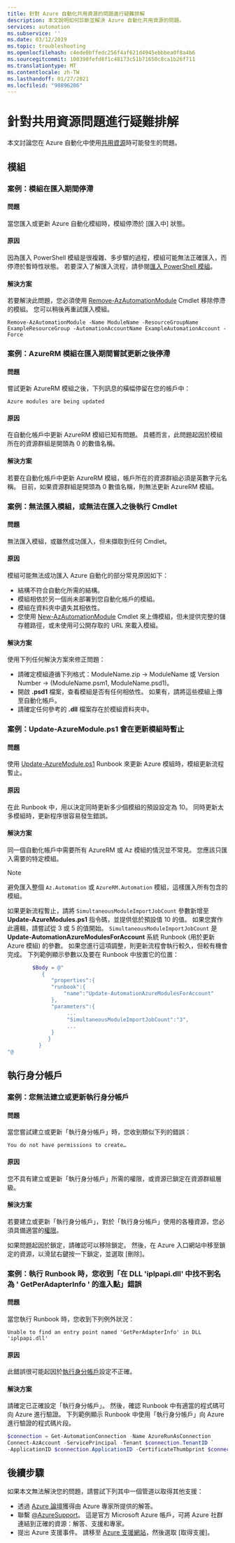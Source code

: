 ```yaml
---
title: 針對 Azure 自動化共用資源的問題進行疑難排解
description: 本文說明如何診斷並解決 Azure 自動化共用資源的問題。
services: automation
ms.subservice: ''
ms.date: 03/12/2019
ms.topic: troubleshooting
ms.openlocfilehash: c4ede0bffedc256f4af621d4945ebbbea0f8a4b6
ms.sourcegitcommit: 100390fefd8f1c48173c51b71650c8ca1b26f711
ms.translationtype: MT
ms.contentlocale: zh-TW
ms.lasthandoff: 01/27/2021
ms.locfileid: "98896286"
---
```

# <a name="troubleshoot-shared-resource-issues"></a>針對共用資源問題進行疑難排解

本文討論您在 Azure 自動化中使用[共用資源](../automation-intro.md#shared-resources)時可能發生的問題。

## <a name="modules"></a>模組

### <a name="scenario-a-module-is-stuck-during-import"></a><a name="module-stuck-importing"></a>案例：模組在匯入期間停滯

#### <a name="issue"></a>問題

當您匯入或更新 Azure 自動化模組時，模組停滯於 [匯入中] 狀態。

#### <a name="cause"></a>原因

因為匯入 PowerShell 模組是很複雜、多步驟的過程，模組可能無法正確匯入，而停滯於暫時性狀態。 若要深入了解匯入流程，請參閱[匯入 PowerShell 模組](/powershell/scripting/developer/module/importing-a-powershell-module#the-importing-process)。

#### <a name="resolution"></a>解決方案

若要解決此問題，您必須使用 [Remove-AzAutomationModule](/powershell/module/Az.Automation/Remove-AzAutomationModule) Cmdlet 移除停滯的模組。 您可以稍後再重試匯入模組。

```azurepowershell-interactive
Remove-AzAutomationModule -Name ModuleName -ResourceGroupName ExampleResourceGroup -AutomationAccountName ExampleAutomationAccount -Force
```

### <a name="scenario-azurerm-modules-are-stuck-during-import-after-an-update-attempt"></a><a name="update-azure-modules-importing"></a>案例：AzureRM 模組在匯入期間嘗試更新之後停滯

#### <a name="issue"></a>問題

嘗試更新 AzureRM 模組之後，下列訊息的橫幅停留在您的帳戶中：

```error
Azure modules are being updated
```

#### <a name="cause"></a>原因

在自動化帳戶中更新 AzureRM 模組已知有問題。 具體而言，此問題起因於模組所在的資源群組是開頭為 0 的數值名稱。

#### <a name="resolution"></a>解決方案

若要在自動化帳戶中更新 AzureRM 模組，帳戶所在的資源群組必須是英數字元名稱。 目前，如果資源群組是開頭為 0 數值名稱，則無法更新 AzureRM 模組。

### <a name="scenario-module-fails-to-import-or-cmdlets-cant-be-executed-after-importing"></a><a name="module-fails-to-import"></a>案例：無法匯入模組，或無法在匯入之後執行 Cmdlet

#### <a name="issue"></a>問題

無法匯入模組，或雖然成功匯入，但未擷取到任何 Cmdlet。

#### <a name="cause"></a>原因

模組可能無法成功匯入 Azure 自動化的部分常見原因如下：

* 結構不符合自動化所需的結構。
* 模組相依於另一個尚未部署到您自動化帳戶的模組。
* 模組在資料夾中遺失其相依性。
* 您使用 [New-AzAutomationModule](/powershell/module/Az.Automation/New-AzAutomationModule) Cmdlet 來上傳模組，但未提供完整的儲存體路徑，或未使用可公開存取的 URL 來載入模組。

#### <a name="resolution"></a>解決方案

使用下列任何解決方案來修正問題：

* 請確定模組遵循下列格式：ModuleName.zip -> ModuleName 或 Version Number -> (ModuleName.psm1, ModuleName.psd1)。
* 開啟 **.psd1** 檔案，查看模組是否有任何相依性。 如果有，請將這些模組上傳至自動化帳戶。
* 請確定任何參考的 **.dll** 檔案存在於模組資料夾中。

### <a name="scenario-update-azuremoduleps1-suspends-when-updating-modules"></a><a name="all-modules-suspended"></a>案例：Update-AzureModule.ps1 會在更新模組時暫止

#### <a name="issue"></a>問題

使用 [Update-AzureModule.ps1](https://github.com/azureautomation/runbooks/blob/master/Utility/ARM/Update-AzureModule.ps1) Runbook 來更新 Azure 模組時，模組更新流程暫止。

#### <a name="cause"></a>原因

在此 Runbook 中，用以決定同時更新多少個模組的預設設定為 10。 同時更新太多模組時，更新程序很容易發生錯誤。

#### <a name="resolution"></a>解決方案

同一個自動化帳戶中需要所有 AzureRM 或 Az 模組的情況並不常見。 您應該只匯入需要的特定模組。

> [!NOTE]
> 避免匯入整個 `Az.Automation` 或 `AzureRM.Automation` 模組，這樣匯入所有包含的模組。

如果更新流程暫止，請將 `SimultaneousModuleImportJobCount` 參數新增至 **Update-AzureModules.ps1** 指令碼，並提供低於預設值 10 的值。 如果您實作此邏輯，請嘗試從 3 或 5 的值開始。 `SimultaneousModuleImportJobCount` 是 **Update-AutomationAzureModulesForAccount** 系統 Runbook (用於更新 Azure 模組) 的參數。 如果您進行這項調整，則更新流程會執行較久，但較有機會完成。 下列範例顯示參數以及要在 Runbook 中放置它的位置：

 ```powershell
         $Body = @"
            {
               "properties":{
               "runbook":{
                   "name":"Update-AutomationAzureModulesForAccount"
               },
               "parameters":{
                    ...
                    "SimultaneousModuleImportJobCount":"3",
                    ... 
               }
              }
           }
"@
```

## <a name="run-as-accounts"></a>執行身分帳戶

### <a name="scenario-youre-unable-to-create-or-update-a-run-as-account"></a><a name="unable-create-update"></a>案例：您無法建立或更新執行身分帳戶

#### <a name="issue"></a>問題

當您嘗試建立或更新「執行身分帳戶」時，您收到類似下列的錯誤：

```error
You do not have permissions to create…
```

#### <a name="cause"></a>原因

您不具有建立或更新「執行身分帳戶」所需的權限，或資源已鎖定在資源群組層級。

#### <a name="resolution"></a>解決方案

若要建立或更新「執行身分帳戶」，對於「執行身分帳戶」使用的各種資源，您必須具備適當的[權限](../manage-runas-account.md#permissions)。 

如果問題起因於鎖定，請確認可以移除鎖定。 然後，在 Azure 入口網站中移至鎖定的資源，以滑鼠右鍵按一下鎖定，並選取 [刪除]。

### <a name="scenario-you-receive-the-error-unable-to-find-an-entry-point-named-getperadapterinfo-in-dll-iplpapidll-when-executing-a-runbook"></a><a name="iphelper"></a>案例：執行 Runbook 時，您收到「在 DLL 'iplpapi.dll' 中找不到名為 ' GetPerAdapterInfo ' 的進入點」錯誤

#### <a name="issue"></a>問題

當您執行 Runbook 時，您收到下列例外狀況：

```error
Unable to find an entry point named 'GetPerAdapterInfo' in DLL 'iplpapi.dll'
```

#### <a name="cause"></a>原因

此錯誤很可能起因於[執行身分帳戶](../manage-runas-account.md)設定不正確。

#### <a name="resolution"></a>解決方案

請確定已正確設定「執行身分帳戶」。 然後，確認 Runbook 中有適當的程式碼可向 Azure 進行驗證。 下列範例顯示 Runbook 中使用「執行身分帳戶」向 Azure 進行驗證的程式碼片段。

```powershell
$connection = Get-AutomationConnection -Name AzureRunAsConnection
Connect-AzAccount -ServicePrincipal -Tenant $connection.TenantID `
-ApplicationID $connection.ApplicationID -CertificateThumbprint $connection.CertificateThumbprint
```

## <a name="next-steps"></a>後續步驟

如果本文無法解決您的問題，請嘗試下列其中一個管道以取得其他支援：

* 透過 [Azure 論壇](https://azure.microsoft.com/support/forums/)獲得由 Azure 專家所提供的解答。
* 聯繫 [@AzureSupport](https://twitter.com/azuresupport)。 這是官方 Microsoft Azure 帳戶，可將 Azure 社群連結到正確的資源：解答、支援和專家。
* 提出 Azure 支援事件。 請移至 [Azure 支援網站](https://azure.microsoft.com/support/options/)，然後選取 [取得支援]。

